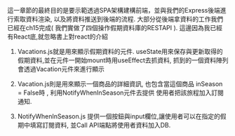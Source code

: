 這一章節的最終目的是要示範透過SPA架構建構前端，並與我們的Express後端進行索取資料渲染,
以及將資料推送到後端的流程.
大部分從後端拿資料的工作我們已經在ch15完成( 我們實做了四個操作假期資料庫的RESTAPI ).
這邊因為我已經有React底,就忽略書上對react的介紹


1. Vacations.js就是用來顯示假期資料的元件. 
   useState用來保存與更新取得的假期資料,並在元件一開始mount時用useEffect去抓資料,
   抓到的一個資料陣列會透過Vacation元件來進行顯示

2. Vacation.js則是用來顯示一個商品的詳細資訊,
   也包含當這個商品 inSeason = False時 , 利用NotifyWhenInSeason元件去提供
   使用者把該旅程加入訂閱通知.

3. NotifyWhenInSeason.js 提供一個按鈕與input欄位,讓使用者可以在指定的假期中填寫訂閱資料,
   並Call API端點將使用者資料加入DB.